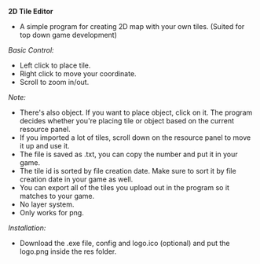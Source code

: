 **2D Tile Editor**
- A simple program for creating 2D map with your own tiles. (Suited for top down game development)

*Basic Control:*
- Left click to place tile.
- Right click to move your coordinate.
- Scroll to zoom in/out.

*Note:*
- There's also object. If you want to place object, click on it. The program decides whether you're placing tile or object based on the current resource panel.
- If you imported a lot of tiles, scroll down on the resource panel to move it up and use it.
- The file is saved as .txt, you can copy the number and put it in your game.
- The tile id is sorted by file creation date. Make sure to sort it by file creation date in your game as well.
- You can export all of the tiles you upload out in the program so it matches to your game.
- No layer system.
- Only works for png.

*Installation:*
- Download the .exe file, config and logo.ico (optional) and put the logo.png inside the res folder.
